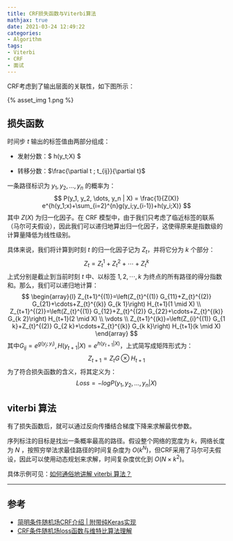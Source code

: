 ```yaml
---
title: CRF损失函数与Viterbi算法
mathjax: true
date: 2021-03-24 12:49:22
categories:
- Algorithm
tags:
- Viterbi
- CRF
- 面试
---
```


CRF考虑到了输出层面的关联性，如下图所示：

<!--more-->

{% asset_img 1.png %}

## 损失函数

时间步 $t$ 输出的标签值由两部分组成：

- 发射分数：$ h(y_t;X) $
<!-- - 转移分数：$ g(y_t;y_{t-1}) $ -->
- 转移分数：$\frac{\partial t ; t_{ij}}{\partial t}$

一条路径标识为 $y_1, y_2, \dots , y_n$ 的概率为：
$$
P(y_1, y_2, \dots, y_n | X) = \frac{1}{Z(X)} e^{h(y_1;x)+\sum_{i=2}^{n}g(y_i;y_{i-1})+h(y_i;X)}
$$
其中 $Z(X)$ 为归一化因子。在 CRF 模型中，由于我们只考虑了临近标签的联系（马尔可夫假设），因此我们可以递归地算出归一化因子，这使得原来是指数级的计算量降低为线性级别。

具体来说，我们将计算到时刻 $t$ 的归一化因子记为 $Z_t$，并将它分为 $k$ 个部分：
$$
Z_t = Z_t^1 + Z_t^2 + \cdots + Z_t^k
$$
上式分别是截止到当前时刻 $t$ 中、以标签 $1,2,\cdots, k$ 为终点的所有路径的得分指数和。那么，我们可以递归地计算：
$$
\begin{array}{l}
Z_{t+1}^{(1)}=\left(Z_{t}^{(1)} G_{11}+Z_{t}^{(2)} G_{21}+\cdots+Z_{t}^{(k)} G_{k 1}\right) H_{t+1}(1 \mid X) \\
Z_{t+1}^{(2)}=\left(Z_{t}^{(1)} G_{12}+Z_{t}^{(2)} G_{22}+\cdots+Z_{t}^{(k)} G_{k 2}\right) H_{t+1}(2 \mid X) \\
\vdots \\
Z_{t+1}^{(k)}=\left(Z_{i}^{(1)} G_{1 k}+Z_{t}^{(2)} G_{2 k}+\cdots+Z_{t}^{(k)} G_{k k}\right) H_{t+1}(k \mid X)
\end{array}
$$
其中$G_{ij} = e^{g(y_j;y_i)}, H(y_{t+1}|X)=e^{h(y_{t+1}|X)}$，上式简写成矩阵形式为：
$$
Z_{t+1} = Z_tG \otimes H_{t+1}
$$
为了符合损失函数的含义，将其定义为：
$$
Loss = -logP(y_1, y_2, \dots, y_n | X)
$$

## viterbi 算法

有了损失函数后，就可以通过反向传播结合梯度下降来求解最优参数。

序列标注的目标是找出一条概率最高的路径。假设整个网络的宽度为 $k$，网络长度为 $N$ ，按照穷举法求最佳路径的时间复杂度为 $O(k^N)$，但CRF采用了马尔可夫假设，因此可以使用动态规划来求解，时间复杂度优化到 $O(N \times k^2)$。

具体示例可见：[如何通俗地讲解 viterbi 算法？](https://www.zhihu.com/question/20136144)

___

## 参考

- [简明条件随机场CRF介绍 | 附带纯Keras实现](https://www.jiqizhixin.com/articles/2018-05-23-3)
- [CRF条件随机场loss函数与维特比算法理解](https://blog.csdn.net/qq_16949707/article/details/107812643)


